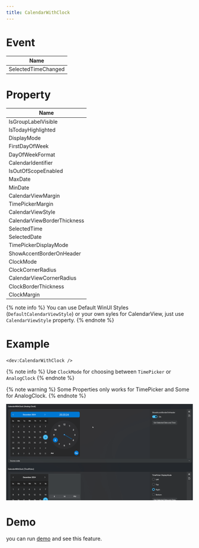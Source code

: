```yaml
---
title: CalendarWithClock
---
```


# Event

|Name|
|-|
|SelectedTimeChanged|

# Property

|Name|
|-|
|IsGroupLabelVisible|
|IsTodayHighlighted|
|DisplayMode|
|FirstDayOfWeek|
|DayOfWeekFormat|
|CalendarIdentifier|
|IsOutOfScopeEnabled|
|MaxDate|
|MinDate|
|CalendarViewMargin|
|TimePickerMargin|
|CalendarViewStyle|
|CalendarViewBorderThickness|
|SelectedTime|
|SelectedDate|
|TimePickerDisplayMode|
|ShowAccentBorderOnHeader|
|ClockMode|
|ClockCornerRadius|
|CalendarViewCornerRadius|
|ClockBorderThickness|
|ClockMargin|

{% note info %}
You can use Default WinUI Styles (`DefaultCalendarViewStyle`) or your own syles for CalendarView, just use `CalendarViewStyle` property. 
{% endnote %}

# Example

```xaml
<dev:CalendarWithClock />
```

{% note info %}
Use `ClockMode` for choosing between `TimePicker` or `AnalogClock`
{% endnote %}

{% note warning %}
Some Properties only works for TimePicker and Some for AnalogClock. 
{% endnote %}

![DevWinUI](https://raw.githubusercontent.com/ghost1372/DevWinUI-Resources/refs/heads/main/DevWinUI-Docs/CalendarWithClock.gif)

# Demo
you can run [demo](https://github.com/Ghost1372/DevWinUI) and see this feature.
